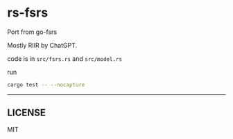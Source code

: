 # rs-fsrs

Port from go-fsrs

Mostly RIIR by ChatGPT.

code is in `src/fsrs.rs` and `src/model.rs`

run

```sh
cargo test -- --nocapture
```

---

## LICENSE

MIT
